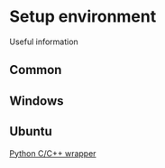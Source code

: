 # Setup environment
Useful information

## Common

## Windows

## Ubuntu

  [Python C/C++ wrapper](./ubuntu/python.md)
